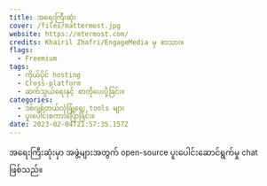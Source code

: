 ```yaml
---
title: အရေးကြီးဆုံး
cover: /files/mattermost.jpg
website: https://mtermost.com/
credits: Khairil Zhafri/EngageMedia မှ စာသား။
flags:
  - Freemium
tags:
  - ကိုယ်ပိုင် hosting
  - Cross-platform
  - ဆက်သွယ်ရေးနှင့် စာတိုပေးပို့ခြင်း။
categories:
  - ဒစ်ဂျစ်တယ်လုံခြုံရေး tools များ
  - ပူးပေါင်းစကားပြောခြင်း။
date: 2023-02-04T21:57:35.157Z
---
```

အရေးကြီးဆုံးမှာ အဖွဲ့များအတွက် open-source ပူးပေါင်းဆောင်ရွက်မှု chat ဖြစ်သည်။